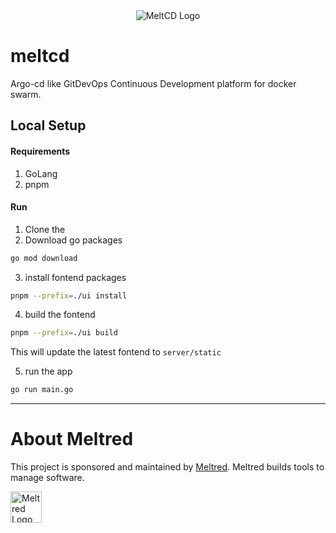 <div align="center">
    <picture>
        <img alt="MeltCD Logo" src="https://github.com/meltred/meltcd/assets/82411321/985431e6-2e50-424d-b6fd-057013762eb7">
    </picture>
</div>

# meltcd

Argo-cd like GitDevOps Continuous Development platform for docker swarm.

## Local Setup

#### Requirements
1. GoLang
2. pnpm

#### Run

1. Clone the
2. Download go packages
```bash
go mod download
```
3. install fontend packages
```bash
pnpm --prefix=./ui install
```

4. build the fontend
```bash
pnpm --prefix=./ui build
```
This will update the latest fontend to `server/static`

5. run the app

```bash
go run main.go
```

---

# About Meltred

This project is sponsored and maintained by [Meltred](https://meltred.com). Meltred builds tools to manage software.

<a href="https://meltred.com"><img src="https://i.imgur.com/Lq1q7vO.png" alt="Meltred Logo" loading="lazy" height="50px" /></a>
